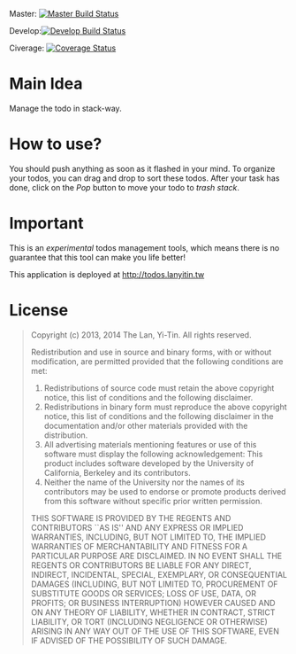 Master: [![Master Build Status](https://travis-ci.org/lanyitin/todo-stack.svg?branch=master)](https://travis-ci.org/lanyitin/todo-stack)

Develop:[![Develop Build Status](https://travis-ci.org/lanyitin/todo-stack.svg?branch=develop)](https://travis-ci.org/lanyitin/todo-stack)

Civerage: [![Coverage Status](https://coveralls.io/repos/lanyitin/stack-todos/badge.png)](https://coveralls.io/r/lanyitin/stack-todos)

# Main Idea
Manage the todo in stack-way.

# How to use?
You should push anything as soon as it flashed in your mind. To organize your todos, you can drag and drop to sort these todos. After your task has done, click on the *Pop* button to move your todo to *trash stack*. 

# Important
This is an *experimental* todos management tools, which means there is no guarantee that this tool can make you life better!

This application is deployed at http://todos.lanyitin.tw

# License
> Copyright (c) 2013, 2014
>      The Lan, Yi-Tin.  All rights reserved.
>
> Redistribution and use in source and binary forms, with or without
> modification, are permitted provided that the following conditions
> are met:
> 1. Redistributions of source code must retain the above copyright
>    notice, this list of conditions and the following disclaimer.
> 2. Redistributions in binary form must reproduce the above copyright
>    notice, this list of conditions and the following disclaimer in the
>    documentation and/or other materials provided with the distribution.
> 3. All advertising materials mentioning features or use of this software
>    must display the following acknowledgement:
>      This product includes software developed by the University of
>      California, Berkeley and its contributors.
> 4. Neither the name of the University nor the names of its contributors
>    may be used to endorse or promote products derived from this software
>    without specific prior written permission.
>
> THIS SOFTWARE IS PROVIDED BY THE REGENTS AND CONTRIBUTORS ``AS IS'' AND
> ANY EXPRESS OR IMPLIED WARRANTIES, INCLUDING, BUT NOT LIMITED TO, THE
> IMPLIED WARRANTIES OF MERCHANTABILITY AND FITNESS FOR A PARTICULAR PURPOSE
> ARE DISCLAIMED.  IN NO EVENT SHALL THE REGENTS OR CONTRIBUTORS BE LIABLE
> FOR ANY DIRECT, INDIRECT, INCIDENTAL, SPECIAL, EXEMPLARY, OR CONSEQUENTIAL
> DAMAGES (INCLUDING, BUT NOT LIMITED TO, PROCUREMENT OF SUBSTITUTE GOODS
> OR SERVICES; LOSS OF USE, DATA, OR PROFITS; OR BUSINESS INTERRUPTION)
> HOWEVER CAUSED AND ON ANY THEORY OF LIABILITY, WHETHER IN CONTRACT, STRICT
> LIABILITY, OR TORT (INCLUDING NEGLIGENCE OR OTHERWISE) ARISING IN ANY WAY
> OUT OF THE USE OF THIS SOFTWARE, EVEN IF ADVISED OF THE POSSIBILITY OF
> SUCH DAMAGE.
